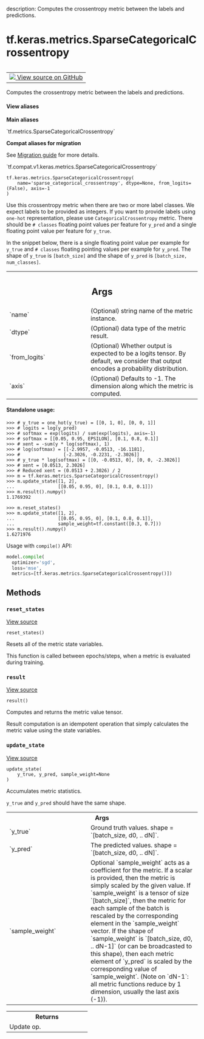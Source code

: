 description: Computes the crossentropy metric between the labels and predictions.

<div itemscope itemtype="http://developers.google.com/ReferenceObject">
<meta itemprop="name" content="tf.keras.metrics.SparseCategoricalCrossentropy" />
<meta itemprop="path" content="Stable" />
<meta itemprop="property" content="__init__"/>
<meta itemprop="property" content="__new__"/>
<meta itemprop="property" content="reset_states"/>
<meta itemprop="property" content="result"/>
<meta itemprop="property" content="update_state"/>
</div>

# tf.keras.metrics.SparseCategoricalCrossentropy

<!-- Insert buttons and diff -->

<table class="tfo-notebook-buttons tfo-api nocontent" align="left">
<td>
  <a target="_blank" href="https://github.com/tensorflow/tensorflow/blob/r2.4/tensorflow/python/keras/metrics.py#L3082-L3149">
    <img src="https://www.tensorflow.org/images/GitHub-Mark-32px.png" />
    View source on GitHub
  </a>
</td>
</table>



Computes the crossentropy metric between the labels and predictions.

<section class="expandable">
  <h4 class="showalways">View aliases</h4>
  <p>
<b>Main aliases</b>
<p>`tf.metrics.SparseCategoricalCrossentropy`</p>

<b>Compat aliases for migration</b>
<p>See
<a href="https://www.tensorflow.org/guide/migrate">Migration guide</a> for
more details.</p>
<p>`tf.compat.v1.keras.metrics.SparseCategoricalCrossentropy`</p>
</p>
</section>

<pre class="devsite-click-to-copy prettyprint lang-py tfo-signature-link">
<code>tf.keras.metrics.SparseCategoricalCrossentropy(
    name='sparse_categorical_crossentropy', dtype=None, from_logits=(False), axis=-1
)
</code></pre>



<!-- Placeholder for "Used in" -->

Use this crossentropy metric when there are two or more label classes.
We expect labels to be provided as integers. If you want to provide labels
using `one-hot` representation, please use `CategoricalCrossentropy` metric.
There should be `# classes` floating point values per feature for `y_pred`
and a single floating point value per feature for `y_true`.

In the snippet below, there is a single floating point value per example for
`y_true` and `# classes` floating pointing values per example for `y_pred`.
The shape of `y_true` is `[batch_size]` and the shape of `y_pred` is
`[batch_size, num_classes]`.

<!-- Tabular view -->
 <table class="responsive fixed orange">
<colgroup><col width="214px"><col></colgroup>
<tr><th colspan="2"><h2 class="add-link">Args</h2></th></tr>

<tr>
<td>
`name`
</td>
<td>
(Optional) string name of the metric instance.
</td>
</tr><tr>
<td>
`dtype`
</td>
<td>
(Optional) data type of the metric result.
</td>
</tr><tr>
<td>
`from_logits`
</td>
<td>
(Optional) Whether output is expected to be a logits tensor.
By default, we consider that output encodes a probability distribution.
</td>
</tr><tr>
<td>
`axis`
</td>
<td>
(Optional) Defaults to -1. The dimension along which the metric is
computed.
</td>
</tr>
</table>



#### Standalone usage:



```
>>> # y_true = one_hot(y_true) = [[0, 1, 0], [0, 0, 1]]
>>> # logits = log(y_pred)
>>> # softmax = exp(logits) / sum(exp(logits), axis=-1)
>>> # softmax = [[0.05, 0.95, EPSILON], [0.1, 0.8, 0.1]]
>>> # xent = -sum(y * log(softmax), 1)
>>> # log(softmax) = [[-2.9957, -0.0513, -16.1181],
>>> #                [-2.3026, -0.2231, -2.3026]]
>>> # y_true * log(softmax) = [[0, -0.0513, 0], [0, 0, -2.3026]]
>>> # xent = [0.0513, 2.3026]
>>> # Reduced xent = (0.0513 + 2.3026) / 2
>>> m = tf.keras.metrics.SparseCategoricalCrossentropy()
>>> m.update_state([1, 2],
...                [[0.05, 0.95, 0], [0.1, 0.8, 0.1]])
>>> m.result().numpy()
1.1769392
```

```
>>> m.reset_states()
>>> m.update_state([1, 2],
...                [[0.05, 0.95, 0], [0.1, 0.8, 0.1]],
...                sample_weight=tf.constant([0.3, 0.7]))
>>> m.result().numpy()
1.6271976
```

Usage with `compile()` API:

```python
model.compile(
  optimizer='sgd',
  loss='mse',
  metrics=[tf.keras.metrics.SparseCategoricalCrossentropy()])
```

## Methods

<h3 id="reset_states"><code>reset_states</code></h3>

<a target="_blank" href="https://github.com/tensorflow/tensorflow/blob/r2.4/tensorflow/python/keras/metrics.py#L247-L253">View source</a>

<pre class="devsite-click-to-copy prettyprint lang-py tfo-signature-link">
<code>reset_states()
</code></pre>

Resets all of the metric state variables.

This function is called between epochs/steps,
when a metric is evaluated during training.

<h3 id="result"><code>result</code></h3>

<a target="_blank" href="https://github.com/tensorflow/tensorflow/blob/r2.4/tensorflow/python/keras/metrics.py#L400-L410">View source</a>

<pre class="devsite-click-to-copy prettyprint lang-py tfo-signature-link">
<code>result()
</code></pre>

Computes and returns the metric value tensor.

Result computation is an idempotent operation that simply calculates the
metric value using the state variables.

<h3 id="update_state"><code>update_state</code></h3>

<a target="_blank" href="https://github.com/tensorflow/tensorflow/blob/r2.4/tensorflow/python/keras/metrics.py#L588-L620">View source</a>

<pre class="devsite-click-to-copy prettyprint lang-py tfo-signature-link">
<code>update_state(
    y_true, y_pred, sample_weight=None
)
</code></pre>

Accumulates metric statistics.

`y_true` and `y_pred` should have the same shape.

<!-- Tabular view -->
 <table class="responsive fixed orange">
<colgroup><col width="214px"><col></colgroup>
<tr><th colspan="2">Args</th></tr>

<tr>
<td>
`y_true`
</td>
<td>
Ground truth values. shape = `[batch_size, d0, .. dN]`.
</td>
</tr><tr>
<td>
`y_pred`
</td>
<td>
The predicted values. shape = `[batch_size, d0, .. dN]`.
</td>
</tr><tr>
<td>
`sample_weight`
</td>
<td>
Optional `sample_weight` acts as a
coefficient for the metric. If a scalar is provided, then the metric is
simply scaled by the given value. If `sample_weight` is a tensor of size
`[batch_size]`, then the metric for each sample of the batch is rescaled
by the corresponding element in the `sample_weight` vector. If the shape
of `sample_weight` is `[batch_size, d0, .. dN-1]` (or can be broadcasted
to this shape), then each metric element of `y_pred` is scaled by the
corresponding value of `sample_weight`. (Note on `dN-1`: all metric
functions reduce by 1 dimension, usually the last axis (-1)).
</td>
</tr>
</table>



<!-- Tabular view -->
 <table class="responsive fixed orange">
<colgroup><col width="214px"><col></colgroup>
<tr><th colspan="2">Returns</th></tr>
<tr class="alt">
<td colspan="2">
Update op.
</td>
</tr>

</table>





